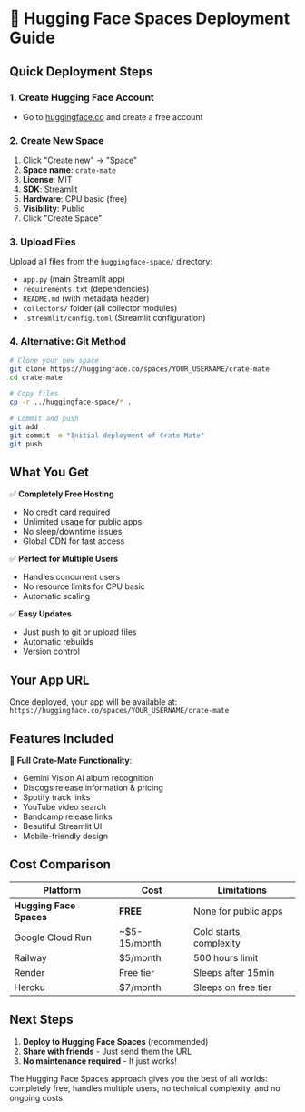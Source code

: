 # 🚀 Hugging Face Spaces Deployment Guide

## Quick Deployment Steps

### 1. Create Hugging Face Account
- Go to [huggingface.co](https://huggingface.co) and create a free account

### 2. Create New Space
1. Click "Create new" → "Space"
2. **Space name**: `crate-mate`
3. **License**: MIT
4. **SDK**: Streamlit
5. **Hardware**: CPU basic (free)
6. **Visibility**: Public
7. Click "Create Space"

### 3. Upload Files
Upload all files from the `huggingface-space/` directory:
- `app.py` (main Streamlit app)
- `requirements.txt` (dependencies)
- `README.md` (with metadata header)
- `collectors/` folder (all collector modules)
- `.streamlit/config.toml` (Streamlit configuration)

### 4. Alternative: Git Method
```bash
# Clone your new space
git clone https://huggingface.co/spaces/YOUR_USERNAME/crate-mate
cd crate-mate

# Copy files
cp -r ../huggingface-space/* .

# Commit and push
git add .
git commit -m "Initial deployment of Crate-Mate"
git push
```

## What You Get

✅ **Completely Free Hosting**
- No credit card required
- Unlimited usage for public apps
- No sleep/downtime issues
- Global CDN for fast access

✅ **Perfect for Multiple Users**
- Handles concurrent users
- No resource limits for CPU basic
- Automatic scaling

✅ **Easy Updates**
- Just push to git or upload files
- Automatic rebuilds
- Version control

## Your App URL
Once deployed, your app will be available at:
`https://huggingface.co/spaces/YOUR_USERNAME/crate-mate`

## Features Included

🎵 **Full Crate-Mate Functionality**:
- Gemini Vision AI album recognition
- Discogs release information & pricing
- Spotify track links
- YouTube video search
- Bandcamp release links
- Beautiful Streamlit UI
- Mobile-friendly design

## Cost Comparison

| Platform | Cost | Limitations |
|----------|------|-------------|
| **Hugging Face Spaces** | **FREE** | None for public apps |
| Google Cloud Run | ~$5-15/month | Cold starts, complexity |
| Railway | $5/month | 500 hours limit |
| Render | Free tier | Sleeps after 15min |
| Heroku | $7/month | Sleeps on free tier |

## Next Steps

1. **Deploy to Hugging Face Spaces** (recommended)
2. **Share with friends** - Just send them the URL
3. **No maintenance required** - It just works!

The Hugging Face Spaces approach gives you the best of all worlds: completely free, handles multiple users, no technical complexity, and no ongoing costs.

